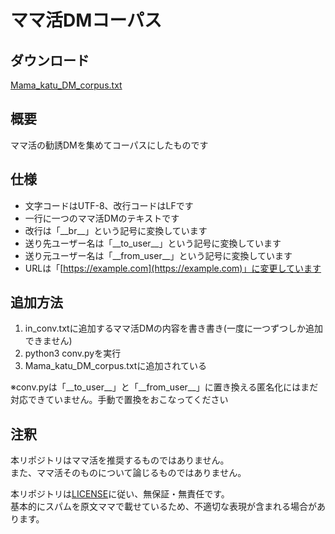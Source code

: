 # ママ活DMコーパス

## ダウンロード
<a href="https://raw.githubusercontent.com/PenguinCabinet/mama-katu-DM-corpus/main/Mama_katu_DM_corpus.txt" download="Mama_katu_DM_corpus.txt">Mama_katu_DM_corpus.txt</a>

## 概要
ママ活の勧誘DMを集めてコーパスにしたものです

## 仕様
* 文字コードはUTF-8、改行コードはLFです
* 一行に一つのママ活DMのテキストです
* 改行は「\_\_br\_\_」という記号に変換しています
* 送り先ユーザー名は「\_\_to\_user\_\_」という記号に変換しています
* 送り元ユーザー名は「\_\_from\_user\_\_」という記号に変換しています
* URLは「[https://example.com](https://example.com)」に変更しています

## 追加方法
1. in_conv.txtに追加するママ活DMの内容を書き書き(一度に一つずつしか追加できません)
2. python3 conv.pyを実行
3. Mama_katu_DM_corpus.txtに追加されている

※conv.pyは「\_\_to\_user\_\_」と「\_\_from\_user\_\_」に置き換える匿名化にはまだ対応できていません。手動で置換をおこなってください
## 注釈
本リポジトリはママ活を推奨するものではありません。   
また、ママ活そのものについて論じるものではありません。       

本リポジトリは[LICENSE](./LICENSE)に従い、無保証・無責任です。   
基本的にスパムを原文ママで載せているため、不適切な表現が含まれる場合があります。   
